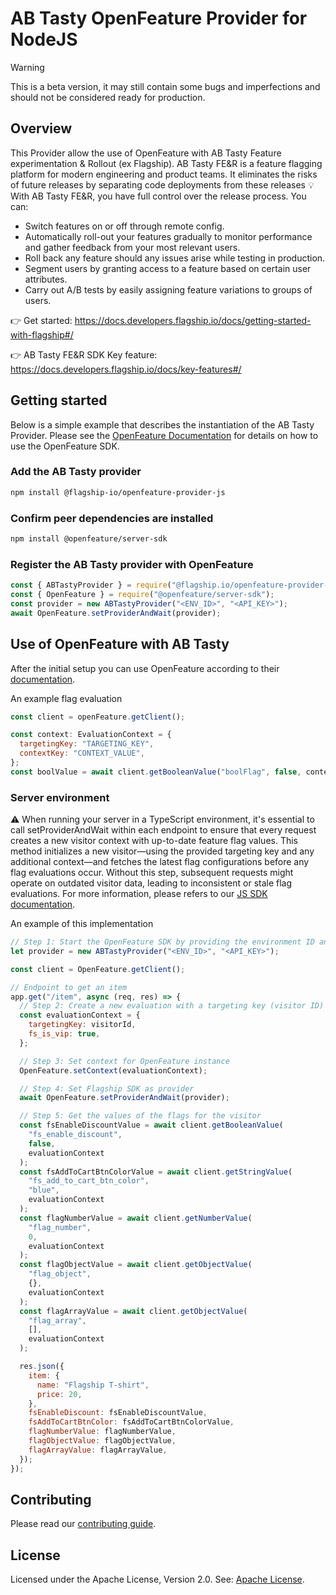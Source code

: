 # AB Tasty OpenFeature Provider for NodeJS

> [!WARNING]
> This is a beta version, it may still contain some bugs and imperfections and should not be considered ready for production.

## Overview

This Provider allow the use of OpenFeature with AB Tasty Feature experimentation & Rollout (ex Flagship). AB Tasty FE&R is a feature flagging platform for modern engineering and product teams. It eliminates the risks of future releases by separating code deployments from these releases :bulb: With AB Tasty FE&R, you have full control over the release process. You can:
​

- Switch features on or off through remote config.
- Automatically roll-out your features gradually to monitor performance and gather feedback from your most relevant users.
- Roll back any feature should any issues arise while testing in production.
- Segment users by granting access to a feature based on certain user attributes.
- Carry out A/B tests by easily assigning feature variations to groups of users.

👉 Get started: https://docs.developers.flagship.io/docs/getting-started-with-flagship#/

👉 AB Tasty FE&R SDK Key feature: https://docs.developers.flagship.io/docs/key-features#/

## Getting started

Below is a simple example that describes the instantiation of the AB Tasty Provider. Please see the [OpenFeature Documentation](https://docs.openfeature.dev/docs/reference/concepts/evaluation-api) for details on how to use the OpenFeature SDK.

### Add the AB Tasty provider

```sh
npm install @flagship-io/openfeature-provider-js
```

### Confirm peer dependencies are installed

```sh
npm install @openfeature/server-sdk
```

### Register the AB Tasty provider with OpenFeature

```js
const { ABTastyProvider } = require("@flagship.io/openfeature-provider-js");
const { OpenFeature } = require("@openfeature/server-sdk");
const provider = new ABTastyProvider("<ENV_ID>", "<API_KEY>");
await OpenFeature.setProviderAndWait(provider);
```

## Use of OpenFeature with AB Tasty

After the initial setup you can use OpenFeature according to their [documentation](https://openfeature.dev/docs/reference/concepts/evaluation-api).

An example flag evaluation

```js
const client = openFeature.getClient();

const context: EvaluationContext = {
  targetingKey: "TARGETING_KEY",
  contextKey: "CONTEXT_VALUE",
};
const boolValue = await client.getBooleanValue("boolFlag", false, context);
```

### Server environment

:warning: When running your server in a TypeScript environment, it's essential to call setProviderAndWait within each endpoint to ensure that every request creates a new visitor context with up-to-date feature flag values. This method initializes a new visitor—using the provided targeting key and any additional context—and fetches the latest flag configurations before any flag evaluations occur. Without this step, subsequent requests might operate on outdated visitor data, leading to inconsistent or stale flag evaluations. For more information, please refers to our [JS SDK documentation](https://docs.developers.flagship.io/docs/javascript#/).

An example of this implementation

```js
// Step 1: Start the OpenFeature SDK by providing the environment ID and API key
let provider = new ABTastyProvider("<ENV_ID>", "<API_KEY>");

const client = OpenFeature.getClient();

// Endpoint to get an item
app.get("/item", async (req, res) => {
  // Step 2: Create a new evaluation with a targeting key (visitor ID) and visitor context
  const evaluationContext = {
    targetingKey: visitorId,
    fs_is_vip: true,
  };

  // Step 3: Set context for OpenFeature instance
  OpenFeature.setContext(evaluationContext);

  // Step 4: Set Flagship SDK as provider
  await OpenFeature.setProviderAndWait(provider);

  // Step 5: Get the values of the flags for the visitor
  const fsEnableDiscountValue = await client.getBooleanValue(
    "fs_enable_discount",
    false,
    evaluationContext
  );
  const fsAddToCartBtnColorValue = await client.getStringValue(
    "fs_add_to_cart_btn_color",
    "blue",
    evaluationContext
  );
  const flagNumberValue = await client.getNumberValue(
    "flag_number",
    0,
    evaluationContext
  );
  const flagObjectValue = await client.getObjectValue(
    "flag_object",
    {},
    evaluationContext
  );
  const flagArrayValue = await client.getObjectValue(
    "flag_array",
    [],
    evaluationContext
  );

  res.json({
    item: {
      name: "Flagship T-shirt",
      price: 20,
    },
    fsEnableDiscount: fsEnableDiscountValue,
    fsAddToCartBtnColor: fsAddToCartBtnColorValue,
    flagNumberValue: flagNumberValue,
    flagObjectValue: flagObjectValue,
    flagArrayValue: flagArrayValue,
  });
});
```

## Contributing

Please read our [contributing guide](./CONTRIBUTING.md).

## License

Licensed under the Apache License, Version 2.0. See: [Apache License](http://www.apache.org/licenses/).

